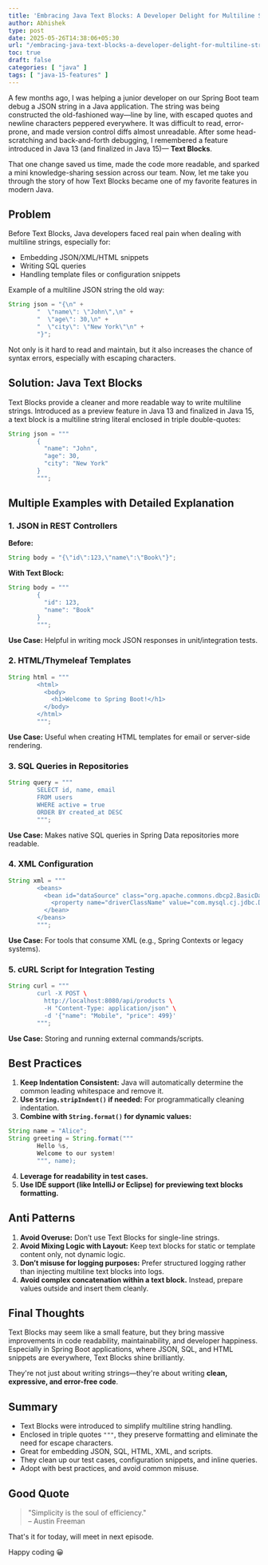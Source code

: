 ```yaml
---
title: 'Embracing Java Text Blocks: A Developer Delight for Multiline Strings'
author: Abhishek
type: post
date: 2025-05-26T14:38:06+05:30
url: "/embracing-java-text-blocks-a-developer-delight-for-multiline-strings/"
toc: true
draft: false
categories: [ "java" ]
tags: [ "java-15-features" ]
---
```


A few months ago, I was helping a junior developer on our Spring Boot team debug a JSON string in a Java application.
The string was being constructed the old-fashioned way—line by line, with escaped quotes and newline characters peppered
everywhere. It was difficult to read, error-prone, and made version control diffs almost unreadable. After some
head-scratching and back-and-forth debugging, I remembered a feature introduced in Java 13 (and finalized in Java 15)—
**Text Blocks**.

That one change saved us time, made the code more readable, and sparked a mini knowledge-sharing session across our
team. Now, let me take you through the story of how Text Blocks became one of my favorite features in modern Java.

## Problem

Before Text Blocks, Java developers faced real pain when dealing with multiline strings, especially for:

* Embedding JSON/XML/HTML snippets
* Writing SQL queries
* Handling template files or configuration snippets

Example of a multiline JSON string the old way:

```java
String json = "{\n" +
        "  \"name\": \"John\",\n" +
        "  \"age\": 30,\n" +
        "  \"city\": \"New York\"\n" +
        "}";
```

Not only is it hard to read and maintain, but it also increases the chance of syntax errors, especially with escaping
characters.

## Solution: Java Text Blocks

Text Blocks provide a cleaner and more readable way to write multiline strings. Introduced as a preview feature in Java
13 and finalized in Java 15, a text block is a multiline string literal enclosed in triple double-quotes:

```java
String json = """
        {
          "name": "John",
          "age": 30,
          "city": "New York"
        }
        """;
```

## Multiple Examples with Detailed Explanation

### 1. JSON in REST Controllers

**Before:**

```java
String body = "{\"id\":123,\"name\":\"Book\"}";
```

**With Text Block:**

```java
String body = """
        {
          "id": 123,
          "name": "Book"
        }
        """;
```

**Use Case:** Helpful in writing mock JSON responses in unit/integration tests.

### 2. HTML/Thymeleaf Templates

```java
String html = """
        <html>
          <body>
            <h1>Welcome to Spring Boot!</h1>
          </body>
        </html>
        """;
```

**Use Case:** Useful when creating HTML templates for email or server-side rendering.

### 3. SQL Queries in Repositories

```java
String query = """
        SELECT id, name, email
        FROM users
        WHERE active = true
        ORDER BY created_at DESC
        """;
```

**Use Case:** Makes native SQL queries in Spring Data repositories more readable.

### 4. XML Configuration

```java
String xml = """
        <beans>
          <bean id="dataSource" class="org.apache.commons.dbcp2.BasicDataSource">
            <property name="driverClassName" value="com.mysql.cj.jdbc.Driver"/>
          </bean>
        </beans>
        """;
```

**Use Case:** For tools that consume XML (e.g., Spring Contexts or legacy systems).

### 5. cURL Script for Integration Testing

```java
String curl = """
        curl -X POST \
          http://localhost:8080/api/products \
          -H "Content-Type: application/json" \
          -d '{"name": "Mobile", "price": 499}'
        """;
```

**Use Case:** Storing and running external commands/scripts.

## Best Practices

1. **Keep Indentation Consistent:** Java will automatically determine the common leading whitespace and remove it.
2. **Use `String.stripIndent()` if needed:** For programmatically cleaning indentation.
3. **Combine with `String.format()` for dynamic values:**

```java
String name = "Alice";
String greeting = String.format("""
        Hello %s,
        Welcome to our system!
        """, name);
```

4. **Leverage for readability in test cases.**
5. **Use IDE support (like IntelliJ or Eclipse) for previewing text blocks formatting.**

## Anti Patterns

1. **Avoid Overuse:** Don’t use Text Blocks for single-line strings.
2. **Avoid Mixing Logic with Layout:** Keep text blocks for static or template content only, not dynamic logic.
3. **Don’t misuse for logging purposes:** Prefer structured logging rather than injecting multiline text blocks into
   logs.
4. **Avoid complex concatenation within a text block.** Instead, prepare values outside and insert them cleanly.

## Final Thoughts

Text Blocks may seem like a small feature, but they bring massive improvements in code readability, maintainability, and
developer happiness. Especially in Spring Boot applications, where JSON, SQL, and HTML snippets are everywhere, Text
Blocks shine brilliantly.

They're not just about writing strings—they're about writing **clean, expressive, and error-free code**.

## Summary

* Text Blocks were introduced to simplify multiline string handling.
* Enclosed in triple quotes `"""`, they preserve formatting and eliminate the need for escape characters.
* Great for embedding JSON, SQL, HTML, XML, and scripts.
* They clean up our test cases, configuration snippets, and inline queries.
* Adopt with best practices, and avoid common misuse.

## Good Quote

> "Simplicity is the soul of efficiency."   
> – Austin Freeman

That's it for today, will meet in next episode.

Happy coding 😀
